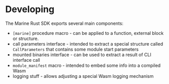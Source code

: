 # Developing

The Marine Rust SDK exports several main components:

* &#x20;`[marine]` procedure macro - can be applied to a function, external block or structure.
* call parameters interface - intended to extract a special structure called `CallParameters` that contains some module start parameters&#x20;
* mounted binaries interface - can be used to extract a result of CLI interface call
* `module_manifest` macro -  intended to embed some info into a compiled Wasm
* logging stuff - allows adjusting a special Wasm logging mechanism
